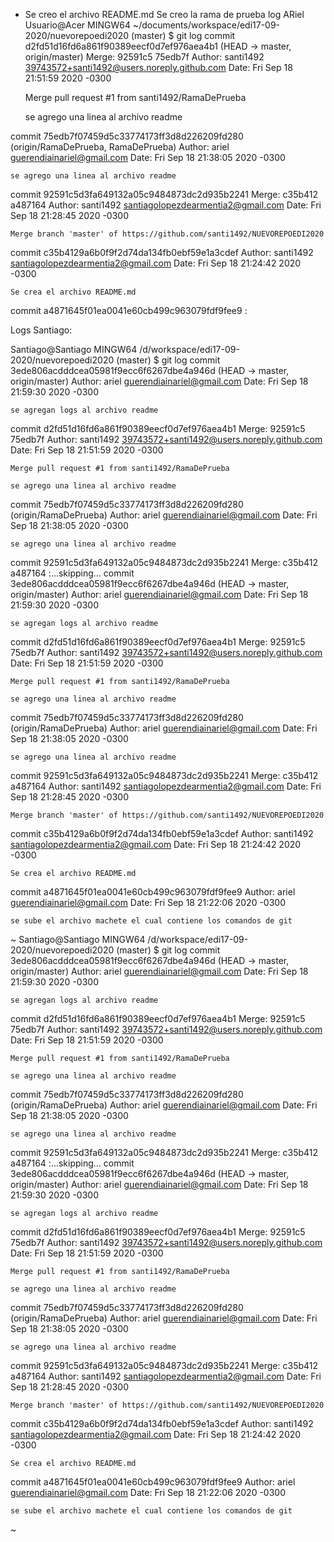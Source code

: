 - Se creo el archivo README.md
Se creo la rama de prueba
log ARiel
Usuario@Acer MINGW64 ~/documents/workspace/edi17-09-2020/nuevorepoedi2020 (master)
$ git log
commit d2fd51d16fd6a861f90389eecf0d7ef976aea4b1 (HEAD -> master, origin/master)
Merge: 92591c5 75edb7f
Author: santi1492 <39743572+santi1492@users.noreply.github.com>
Date:   Fri Sep 18 21:51:59 2020 -0300

    Merge pull request #1 from santi1492/RamaDePrueba

    se agrego una linea al archivo readme

commit 75edb7f07459d5c33774173ff3d8d226209fd280 (origin/RamaDePrueba, RamaDePrueba)
Author: ariel <guerendiainariel@gmail.com>
Date:   Fri Sep 18 21:38:05 2020 -0300

    se agrego una linea al archivo readme

commit 92591c5d3fa649132a05c9484873dc2d935b2241
Merge: c35b412 a487164
Author: santi1492 <santiagolopezdearmentia2@gmail.com>
Date:   Fri Sep 18 21:28:45 2020 -0300

    Merge branch 'master' of https://github.com/santi1492/NUEVOREPOEDI2020

commit c35b4129a6b0f9f2d74da134fb0ebf59e1a3cdef
Author: santi1492 <santiagolopezdearmentia2@gmail.com>
Date:   Fri Sep 18 21:24:42 2020 -0300

    Se crea el archivo README.md

commit a4871645f01ea0041e60cb499c963079fdf9fee9
:


Logs Santiago:

Santiago@Santiago MINGW64 /d/workspace/edi17-09-2020/nuevorepoedi2020 (master)
$ git log
commit 3ede806acdddcea05981f9ecc6f6267dbe4a946d (HEAD -> master, origin/master)
Author: ariel <guerendiainariel@gmail.com>
Date:   Fri Sep 18 21:59:30 2020 -0300

    se agregan logs al archivo readme

commit d2fd51d16fd6a861f90389eecf0d7ef976aea4b1
Merge: 92591c5 75edb7f
Author: santi1492 <39743572+santi1492@users.noreply.github.com>
Date:   Fri Sep 18 21:51:59 2020 -0300

    Merge pull request #1 from santi1492/RamaDePrueba

    se agrego una linea al archivo readme

commit 75edb7f07459d5c33774173ff3d8d226209fd280 (origin/RamaDePrueba)
Author: ariel <guerendiainariel@gmail.com>
Date:   Fri Sep 18 21:38:05 2020 -0300

    se agrego una linea al archivo readme

commit 92591c5d3fa649132a05c9484873dc2d935b2241
Merge: c35b412 a487164
:...skipping...
commit 3ede806acdddcea05981f9ecc6f6267dbe4a946d (HEAD -> master, origin/master)
Author: ariel <guerendiainariel@gmail.com>
Date:   Fri Sep 18 21:59:30 2020 -0300

    se agregan logs al archivo readme

commit d2fd51d16fd6a861f90389eecf0d7ef976aea4b1
Merge: 92591c5 75edb7f
Author: santi1492 <39743572+santi1492@users.noreply.github.com>
Date:   Fri Sep 18 21:51:59 2020 -0300

    Merge pull request #1 from santi1492/RamaDePrueba

    se agrego una linea al archivo readme

commit 75edb7f07459d5c33774173ff3d8d226209fd280 (origin/RamaDePrueba)
Author: ariel <guerendiainariel@gmail.com>
Date:   Fri Sep 18 21:38:05 2020 -0300

    se agrego una linea al archivo readme

commit 92591c5d3fa649132a05c9484873dc2d935b2241
Merge: c35b412 a487164
Author: santi1492 <santiagolopezdearmentia2@gmail.com>
Date:   Fri Sep 18 21:28:45 2020 -0300

    Merge branch 'master' of https://github.com/santi1492/NUEVOREPOEDI2020

commit c35b4129a6b0f9f2d74da134fb0ebf59e1a3cdef
Author: santi1492 <santiagolopezdearmentia2@gmail.com>
Date:   Fri Sep 18 21:24:42 2020 -0300

    Se crea el archivo README.md

commit a4871645f01ea0041e60cb499c963079fdf9fee9
Author: ariel <guerendiainariel@gmail.com>
Date:   Fri Sep 18 21:22:06 2020 -0300

    se sube el archivo machete el cual contiene los comandos de git
~
Santiago@Santiago MINGW64 /d/workspace/edi17-09-2020/nuevorepoedi2020 (master)
$ git log
commit 3ede806acdddcea05981f9ecc6f6267dbe4a946d (HEAD -> master, origin/master)
Author: ariel <guerendiainariel@gmail.com>
Date:   Fri Sep 18 21:59:30 2020 -0300

    se agregan logs al archivo readme

commit d2fd51d16fd6a861f90389eecf0d7ef976aea4b1
Merge: 92591c5 75edb7f
Author: santi1492 <39743572+santi1492@users.noreply.github.com>
Date:   Fri Sep 18 21:51:59 2020 -0300

    Merge pull request #1 from santi1492/RamaDePrueba

    se agrego una linea al archivo readme

commit 75edb7f07459d5c33774173ff3d8d226209fd280 (origin/RamaDePrueba)
Author: ariel <guerendiainariel@gmail.com>
Date:   Fri Sep 18 21:38:05 2020 -0300

    se agrego una linea al archivo readme

commit 92591c5d3fa649132a05c9484873dc2d935b2241
Merge: c35b412 a487164
:...skipping...
commit 3ede806acdddcea05981f9ecc6f6267dbe4a946d (HEAD -> master, origin/master)
Author: ariel <guerendiainariel@gmail.com>
Date:   Fri Sep 18 21:59:30 2020 -0300

    se agregan logs al archivo readme

commit d2fd51d16fd6a861f90389eecf0d7ef976aea4b1
Merge: 92591c5 75edb7f
Author: santi1492 <39743572+santi1492@users.noreply.github.com>
Date:   Fri Sep 18 21:51:59 2020 -0300

    Merge pull request #1 from santi1492/RamaDePrueba

    se agrego una linea al archivo readme

commit 75edb7f07459d5c33774173ff3d8d226209fd280 (origin/RamaDePrueba)
Author: ariel <guerendiainariel@gmail.com>
Date:   Fri Sep 18 21:38:05 2020 -0300

    se agrego una linea al archivo readme

commit 92591c5d3fa649132a05c9484873dc2d935b2241
Merge: c35b412 a487164
Author: santi1492 <santiagolopezdearmentia2@gmail.com>
Date:   Fri Sep 18 21:28:45 2020 -0300

    Merge branch 'master' of https://github.com/santi1492/NUEVOREPOEDI2020

commit c35b4129a6b0f9f2d74da134fb0ebf59e1a3cdef
Author: santi1492 <santiagolopezdearmentia2@gmail.com>
Date:   Fri Sep 18 21:24:42 2020 -0300

    Se crea el archivo README.md

commit a4871645f01ea0041e60cb499c963079fdf9fee9
Author: ariel <guerendiainariel@gmail.com>
Date:   Fri Sep 18 21:22:06 2020 -0300

    se sube el archivo machete el cual contiene los comandos de git
~
